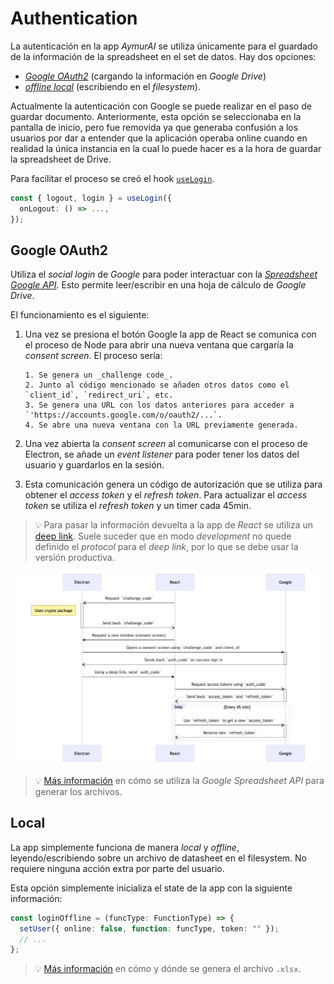 # Authentication

La autenticación en la app _AymurAI_ se utiliza únicamente para el guardado de la información de la spreadsheet en el set de datos. Hay dos opciones:

- [_Google OAuth2_](#google-oauth2)
  (cargando la información en _Google Drive_)
- [_offline local_](#local)
  (escribiendo en el _filesystem_).

Actualmente la autenticación con Google se puede realizar en el paso de guardar documento. Anteriormente, esta opción se seleccionaba en la pantalla de inicio, pero fue removida ya que generaba confusión a los usuarios por dar a entender que la aplicación operaba online cuando en realidad la única instancia en la cual lo puede hacer es a la hora de guardar la spreadsheet de Drive.

Para facilitar el proceso se creó el hook [`useLogin`](../src/hooks/useLogin.ts).

```ts
const { logout, login } = useLogin({
  onLogout: () => ...,
});
```

## Google OAuth2

Utiliza el _social login_ de _Google_ para poder interactuar con la
[_Spreadsheet Google API_](https://developers.google.com/sheets/api/reference/rest).
Esto permite leer/escribir en una hoja de cálculo de _Google Drive_.

El funcionamiento es el siguiente:

1.  Una vez se presiona el botón Google la app de React se comunica con el
    proceso de Node para abrir una nueva ventana que cargaría la _consent screen_.
    El proceso sería:

        1. Se genera un _challenge code_.
        2. Junto al código mencionado se añaden otros datos como el
        `client_id`, `redirect_uri`, etc.
        3. Se genera una URL con los datos anteriores para acceder a
        `'https://accounts.google.com/o/oauth2/...`.
        4. Se abre una nueva ventana con la URL previamente generada.

2.  Una vez abierta la _consent screen_ al comunicarse con el proceso de
    Electron, se añade un _event listener_ para poder tener los datos del usuario y
    guardarlos en la sesión.

3.  Esta comunicación genera un código de autorización que se utiliza para
    obtener el _access token_ y el _refresh token_. Para actualizar el _access token_
    se utiliza el _refresh token_ y un timer cada 45min.

> 💡 Para pasar la información devuelta a la app de _React_ se utiliza un
> [deep link](https://www.electronjs.org/docs/latest/tutorial/launch-app-from-url-in-another-app).
> Suele suceder que en modo _development_ no quede definido el _protocol_ para el
> _deep link_, por lo que se debe usar la versión productiva.

![Electron PKCE para OAuth2](./images/electron_pkce.png)

> 💡 [Más información](./excel/spreadsheet-api.md) en cómo se utiliza la
> _Google Spreadsheet API_ para generar los archivos.

## Local

La app simplemente funciona de manera _local_ y _offline_, leyendo/escribiendo
sobre un archivo de datasheet en el filesystem. No requiere ninguna acción extra
por parte del usuario.

Esta opción simplemente inicializa el state de la app con la siguiente
información:

```ts
const loginOffline = (funcType: FunctionType) => {
  setUser({ online: false, function: funcType, token: "" });
  // ...
};
```

> 💡 [Más información](./excel/filesystem.md) en cómo y dónde se genera el
> archivo `.xlsx`.
